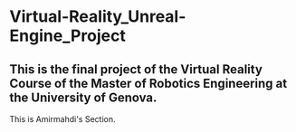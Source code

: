 # Virtual-Reality_Unreal-Engine_Project
This is the final project of the Virtual Reality Course of the Master of Robotics Engineering at the University of Genova.
---
This is Amirmahdi's Section.
